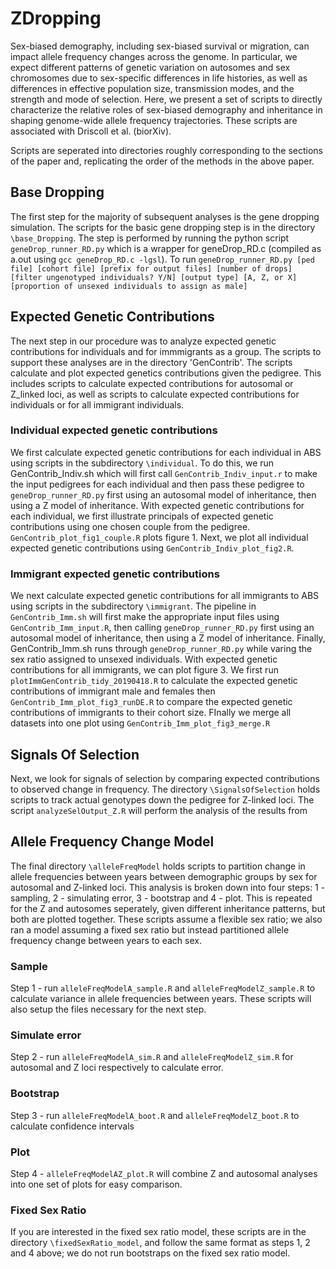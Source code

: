 # ZDropping
Sex-biased demography, including sex-biased survival or migration, can impact allele frequency changes across the genome. In particular, we expect different patterns of genetic variation on autosomes and sex chromosomes due to sex-specific differences in life histories, as well as differences in effective population size, transmission modes, and the strength and mode of selection. Here, we present a set of scripts to directly characterize the relative roles of sex-biased demography and inheritance in shaping genome-wide allele frequency trajectories. These scripts are associated with Driscoll et al. (biorXiv).

Scripts are seperated into directories roughly corresponding to the sections of the paper and, replicating the order of the methods in the above paper. 

## Base Dropping
The first step for the majority of subsequent analyses is the gene dropping simulation. The scripts for the basic gene dropping step is in the directory `\base_Dropping`. The step is performed by running the python script `geneDrop_runner_RD.py` which is a wrapper for geneDrop_RD.c (compiled as a.out using `gcc geneDrop_RD.c -lgsl`). To run `geneDrop_runner_RD.py [ped file] [cohort file] [prefix for output files] [number of drops] [filter ungenotyped individuals? Y/N] [output type] [A, Z, or X] [proportion of unsexed individuals to assign as male]`

## Expected Genetic Contributions
The next step in our procedure was to analyze expected genetic contributions for individuals and for immmigrants as a group. The scripts to support these analyses are in the directory 'GenContrib'. The scripts calculate and plot expected genetics contributions given the pedigree. This includes scripts to calculate expected contributions for autosomal or Z_linked loci, as well as scripts to calculate expected contributions for individuals or for all immigrant individuals. 

### Individual expected genetic contributions
We first calculate expected genetic contributions for each individual in ABS using scripts in the subdirectory `\individual`. To do this, we run GenContrib_Indiv.sh which will first call `GenContrib_Indiv_input.r` to make the input pedigrees for each individual and then pass these pedigree to `geneDrop_runner_RD.py` first using an autosomal model of inheritance, then using a Z model of inheritance. 
With expected genetic contributions for each individual, we first illustrate principals of expected genetic contributions using one chosen couple from the pedigree. `GenContrib_plot_fig1_couple.R` plots figure 1. Next, we plot all individual expected genetic contributions using `GenContrib_Indiv_plot_fig2.R`.

### Immigrant expected genetic contributions
We next calculate expected genetic contributions for all immigrants to ABS using scripts in the subdirectory `\immigrant`. The pipeline in `GenContrib_Imm.sh` will first make the appropriate input files using `GenContrib_Imm_input.R`, then calling `geneDrop_runner_RD.py` first using an autosomal model of inheritance, then using a Z model of inheritance. Finally, GenContrib_Imm.sh runs through `geneDrop_runner_RD.py` while varing the sex ratio assigned to unsexed individuals.
With expected genetic contributions for all immigrants, we can plot figure 3. We first run `plotImmGenContrib_tidy_20190418.R` to calculate the expected genetic contributions of immigrant male and females then `GenContrib_Imm_plot_fig3_runDE.R` to compare the expected genetic contributions of immigrants to their cohort size. FInally we merge all datasets into one plot using `GenContrib_Imm_plot_fig3_merge.R`


## Signals Of Selection
Next, we look for signals of selection by comparing expected contributions to observed change in frequency. The directory `\SignalsOfSelection` holds scripts to track actual genotypes down the pedigree for Z-linked loci. The script `analyzeSelOutput_Z.R` will perform the analysis of the results from 

## Allele Frequency Change Model
The final directory `\alleleFreqModel` holds scripts to partition change in allele frequencies between years between demographic groups by sex for autosomal and Z-linked loci. This analysis is broken down into  four steps: 1 - sampling, 2 - simulating error, 3 - bootstrap and 4 - plot. This is repeated for the Z and autosomes seperately, given different inheritance patterns, but both are plotted together. These scripts assume a flexible sex ratio; we also ran a model assuming a fixed sex ratio but instead partitioned allele frequency change between years to each sex. 

### Sample
Step 1 - run `alleleFreqModelA_sample.R` and `alleleFreqModelZ_sample.R` to calculate variance in allele frequencies between years. These scripts will also setup the files necessary for the next step.

### Simulate error
Step 2 - run `alleleFreqModelA_sim.R` and `alleleFreqModelZ_sim.R` for autosomal and Z loci respectively to calculate error.

### Bootstrap

Step 3 - run `alleleFreqModelA_boot.R` and `alleleFreqModelZ_boot.R` to calculate confidence intervals 

### Plot

Step 4 - `alleleFreqModelAZ_plot.R` will combine Z and autosomal analyses into one set of plots for easy comparison.

### Fixed Sex Ratio
If you are interested in the fixed sex ratio model, these scripts are in the directory `\fixedSexRatio_model`, and follow the same format as steps 1, 2 and 4 above; we do not run bootstraps on the fixed sex ratio model.
